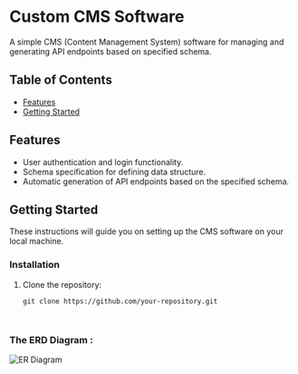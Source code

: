 # Custom CMS Software

A simple CMS (Content Management System) software for managing and generating API endpoints based on specified schema.

## Table of Contents
- [Features](#features)
- [Getting Started](#getting-started)

## Features

- User authentication and login functionality.
- Schema specification for defining data structure.
- Automatic generation of API endpoints based on the specified schema.

## Getting Started

These instructions will guide you on setting up the CMS software on your local machine.

### Installation

1. Clone the repository:
   ```shell
   git clone https://github.com/your-repository.git



### The ERD Diagram : 

![ER Diagram](/assets/er_diagram.png)
